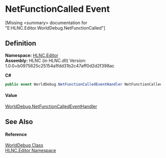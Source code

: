 # NetFunctionCalled Event


\[Missing &lt;summary&gt; documentation for "E:HLNC.Editor.WorldDebug.NetFunctionCalled"\]



## Definition
**Namespace:** <a href="N_HLNC_Editor">HLNC.Editor</a>  
**Assembly:** HLNC (in HLNC.dll) Version: 1.0.0+b0975625c25154a1fdd31b2c47aff0d2d2f398ac

**C#**
``` C#
public event WorldDebug.NetFunctionCalledEventHandler NetFunctionCalled
```



#### Value
<a href="T_HLNC_Editor_WorldDebug_NetFunctionCalledEventHandler">WorldDebug.NetFunctionCalledEventHandler</a>

## See Also


#### Reference
<a href="T_HLNC_Editor_WorldDebug">WorldDebug Class</a>  
<a href="N_HLNC_Editor">HLNC.Editor Namespace</a>  
